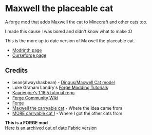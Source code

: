 # Maxwell the placeable cat

A forge mod that adds Maxwell the cat to Minecraft and other cats too.

I made this cause I was bored and didn't know what to make :D

This is the more up to date version of Maxwell the placeable cat.

* [Modrinth page](https://modrinth.com/mod/maxwell-the-placeable-cat)
* [Curseforge page](https://www.curseforge.com/minecraft/mc-mods/maxwell-the-placeable-cat)

## Credits

* bean(alwayshasbean) - [Dingus/Maxwell Cat model](https://sketchfab.com/3d-models/dingus-the-cat-2ca7f3c1957847d6a145fc35de9046b0)
* Luke Graham Landry's [Forge Modding Tutorials](https://moddingtutorials.org)
* [Kaupenjoe's 1.16.5 tutorial repo](https://github.com/Tutorials-By-Kaupenjoe/Minecraft-1.16.5/tree/master)
* [Forge Community Wiki](https://forge.gemwire.uk/)
* [Forge](https://files.minecraftforge.net/)
* [Maxwell the carryable cat](https://steamcommunity.com/sharedfiles/filedetails/?id=2878054450) - Where the idea came from
* [MORE carryable cat !](https://steamcommunity.com/sharedfiles/filedetails/?id=2885380609) - Where I got the other cats from

**This is a FORGE mod**<br>[Here is an archived out of date Fabric version](https://github.com/antoninvf/fabricMaxwellPlaceableCat)
